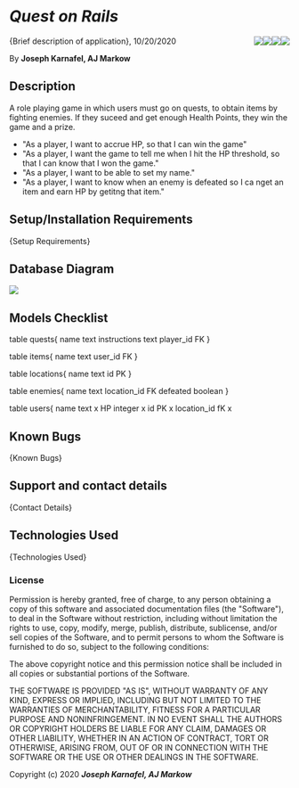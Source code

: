 # *Quest on Rails*

<img style="float: right;" src="https://img.shields.io/badge/ruby-%23CC342D.svg?&style=for-the-badge&logo=ruby&logoColor=white"/>
<img style="float: right;" src="https://img.shields.io/badge/rails%20-%23CC0000.svg?&style=for-the-badge&logo=ruby-on-rails&logoColor=white"/>
<img style="float: right;" src="https://img.shields.io/badge/postgres-%23316192.svg?&style=for-the-badge&logo=postgresql&logoColor=white"/>
<img style="float: right;" src="https://img.shields.io/badge/heroku%20-%23430098.svg?&style=for-the-badge&logo=heroku&logoColor=white"/>
{Brief description of application}, 10/20/2020

By **Joseph Karnafel, AJ Markow**


## Description

A role playing game in which users must go on quests, to obtain items by fighting enemies.  If they suceed and get enough Health Points, they win the game and a prize.

- "As a player, I want to accrue HP, so that I can win the game" 
- "As a player, I want the game to tell me when I hit the HP threshold, so that  I can know that I won the game."
 - "As a player, I want to be able to set my name."
- "As a player, I want to know when an enemy is defeated so I ca nget an item and earn HP by getitng that item."

## Setup/Installation Requirements

{Setup Requirements}

## Database Diagram
<img src="./DatabaseDiagram.png"/>

## Models Checklist

table quests{
  name text
  instructions text
  player_id FK
}

table items{
  name text
  user_id FK
}

table locations{
  name text
  id PK
}

table enemies{
  name text
  location_id FK
  defeated boolean
}

table users{
  name text x
  HP integer x
  id PK x
  location_id fK x

## Known Bugs

{Known Bugs}

## Support and contact details

{Contact Details}

## Technologies Used

{Technologies Used}

### License
Permission is hereby granted, free of charge, to any person obtaining a copy of this software and associated documentation files (the "Software"), to deal in the Software without restriction, including without limitation the rights to use, copy, modify, merge, publish, distribute, sublicense, and/or sell copies of the Software, and to permit persons to whom the Software is furnished to do so, subject to the following conditions:

The above copyright notice and this permission notice shall be included in all copies or substantial portions of the Software.

THE SOFTWARE IS PROVIDED "AS IS", WITHOUT WARRANTY OF ANY KIND, EXPRESS OR IMPLIED, INCLUDING BUT NOT LIMITED TO THE WARRANTIES OF MERCHANTABILITY, FITNESS FOR A PARTICULAR PURPOSE AND NONINFRINGEMENT. IN NO EVENT SHALL THE AUTHORS OR COPYRIGHT HOLDERS BE LIABLE FOR ANY CLAIM, DAMAGES OR OTHER LIABILITY, WHETHER IN AN ACTION OF CONTRACT, TORT OR OTHERWISE, ARISING FROM, OUT OF OR IN CONNECTION WITH THE SOFTWARE OR THE USE OR OTHER DEALINGS IN THE SOFTWARE.

Copyright (c) 2020 ***Joseph Karnafel, AJ Markow***
